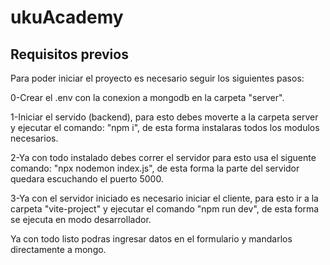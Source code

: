 # ukuAcademy

## Requisitos previos
Para poder iniciar el proyecto es necesario seguir los siguientes pasos:

0-Crear el .env con la conexion a mongodb en la carpeta "server".

1-Iniciar el servido (backend), para esto debes moverte a la carpeta server y ejecutar el comando: "npm i", de esta forma instalaras todos los modulos necesarios. 

2-Ya con todo instalado debes correr el servidor para esto usa el siguente comando: "npx nodemon index.js", de esta forma la parte del servidor quedara escuchando el puerto 5000.

3-Ya con el servidor iniciado es necesario iniciar el cliente, para esto ir a la carpeta "vite-project" y ejecutar el comando "npm run dev", de esta forma se ejecuta en modo desarrollador.

Ya con todo listo podras ingresar datos en el formulario y mandarlos directamente a mongo.
